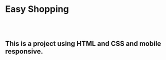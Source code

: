 <h1>Easy Shopping</h1>
<br>
<br>
<h2>This is a project using HTML and CSS and mobile responsive.</h2>
